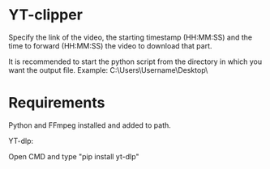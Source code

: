 # YT-clipper
Specify the link of the video, the starting timestamp (HH:MM:SS) and the time to forward (HH:MM:SS) the video to download that part.




It is recommended to start the python script from the directory in which you want the output file. Example: C:\Users\Username\Desktop\



# Requirements


Python and FFmpeg installed and added to path.



YT-dlp:


Open CMD and type "pip install yt-dlp"
